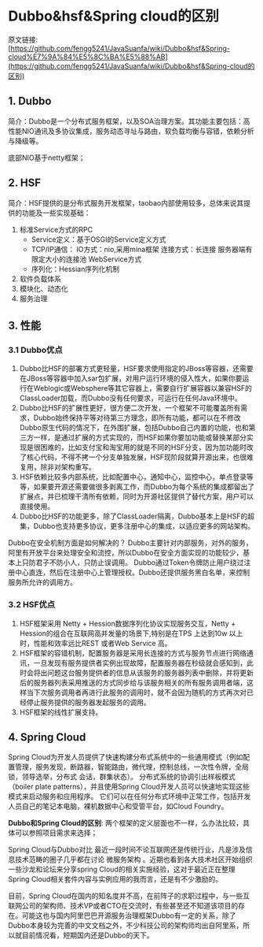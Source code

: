 # Dubbo&hsf&Spring cloud的区别

原文链接: [https://github.com/fengg5241/JavaSuanfa/wiki/Dubbo&hsf&Spring-cloud%E7%9A%84%E5%8C%BA%E5%88%AB](https://github.com/fengg5241/JavaSuanfa/wiki/Dubbo&hsf&Spring-cloud的区别)

## 1. Dubbo

简介：Dubbo是一个分布式服务框架，以及SOA治理方案。其功能主要包括：高性能NIO通讯及多协议集成，服务动态寻址与路由，软负载均衡与容错，依赖分析与降级等。

底部NIO基于netty框架；

## 2. HSF

简介：HSF提供的是分布式服务开发框架，taobao内部使用较多，总体来说其提供的功能及一些实现基础：

1. 标准Service方式的RPC
   * Service定义：基于OSGI的Service定义方式
   * TCP/IP通信： IO方式：nio,采用mina框架 连接方式：长连接 服务器端有限定大小的连接池 WebService方式
   * 序列化：Hessian序列化机制
2. 软件负载体系
3. 模块化、动态化
4. 服务治理

## 3. 性能

### 3.1 Dubbo优点

1. Dubbo比HSF的部署方式更轻量，HSF要求使用指定的JBoss等容器，还需要在JBoss等容器中加入sar包扩展，对用户运行环境的侵入性大，如果你要运行在Weblogic或Websphere等其它容器上，需要自行扩展容器以兼容HSF的ClassLoader加载，而Dubbo没有任何要求，可运行在任何Java环境中。
2. Dubbo比HSF的扩展性更好，很方便二次开发，一个框架不可能覆盖所有需求，Dubbo始终保持平等对待第三方理念，即所有功能，都可以在不修改Dubbo原生代码的情况下，在外围扩展，包括Dubbo自己内置的功能，也和第三方一样，是通过扩展的方式实现的，而HSF如果你要加功能或替换某部分实现是很困难的，比如支付宝和淘宝用的就是不同的HSF分支，因为加功能时改了核心代码，不得不拷一个分支单独发展，HSF现阶段就算开源出来，也很难复用，除非对架构重写。
3. HSF依赖比较多内部系统，比如配置中心，通知中心，监控中心，单点登录等等，如果要开源还需要做很多剥离工作，而Dubbo为每个系统的集成都留出了扩展点，并已梳理干清所有依赖，同时为开源社区提供了替代方案，用户可以直接使用。
4. Dubbo比HSF的功能更多，除了ClassLoader隔离，Dubbo基本上是HSF的超集，Dubbo也支持更多协议，更多注册中心的集成，以适应更多的网站架构。

Dubbo在安全机制方面是如何解决的？ Dubbo主要针对内部服务，对外的服务，阿里有开放平台来处理安全和流控，所以Dubbo在安全方面实现的功能较少，基本上只防君子不防小人，只防止误调用。 Dubbo通过Token令牌防止用户绕过注册中心直连，然后在注册中心上管理授权。Dubbo还提供服务黑白名单，来控制服务所允许的调用方。

### 3.2 HSF优点

1. HSF框架采用 Netty + Hession数据序列化协议实现服务交互，Netty + Hession的组合在互联网高并发量的场景下,特别是在TPS 上达到10w 以上时，性能和效率远比REST 或者Web Service 高。
2. HSF框架的容错机制，配置服务器是采用长连接的方式与服务节点进行网络通讯，一旦发现有服务提供者实例出现故障，配置服务器在秒级就会感知到，此时会将出问题这台服务提供者的信息从该服务的服务器列表中删除，并将更新后的服务器列表采用推送的方式同步给与该服务相关的所有服务调用者端，这样当下次服务调用者再进行此服务的调用时，就不会因为随机的方式再次对已经停止服务提供的服务器发起服务的调用。
3. HSF框架的线性扩展支持。

## 4. Spring Cloud

Spring Cloud为开发人员提供了快速构建分布式系统中的一些通用模式（例如配置管理，服务发现，断路器，智能路由，微代理，控制总线，一次性令牌，全局锁，领导选举，分布式 会话，群集状态）。 分布式系统的协调引出样板模式（boiler plate patterns），并且使用Spring Cloud开发人员可以快速地实现这些模式来启动服务和应用程序。 它们可以在任何分布式环境中正常工作，包括开发人员自己的笔记本电脑，裸机数据中心和受管平台，如Cloud Foundry。

**Dubbo和Spring Cloud的区别**: 两个框架的定义层面也不一样，么办法比较，具体可以参照项目需求来选择；

Spring Cloud与Dubbo对比 最近一段时间不论互联网还是传统行业，凡是涉及信息技术范畴的圈子几乎都在讨论 微服务架构 。近期也看到各大技术社区开始组织一些沙龙和论坛来分享spring Cloud的相关实施经验，这对于最近正在整理Spring Cloud相关套件内容与实例应用的我而言，还是有不少激励的。

目前，Spring Cloud在国内的知名度并不高，在前阵子的求职过程中，与一些互联网公司的架构师、技术VP或者CTO在交流时，有些甚至还不知道该项目的存在。可能这也与国内阿里巴巴开源服务治理框架Dubbo有一定的关系，除了Dubbo本身较为完善的中文文档之外，不少科技公司的架构师均出自阿里系，所以就目前情况看，短期国内还是Dubbo的天下。

